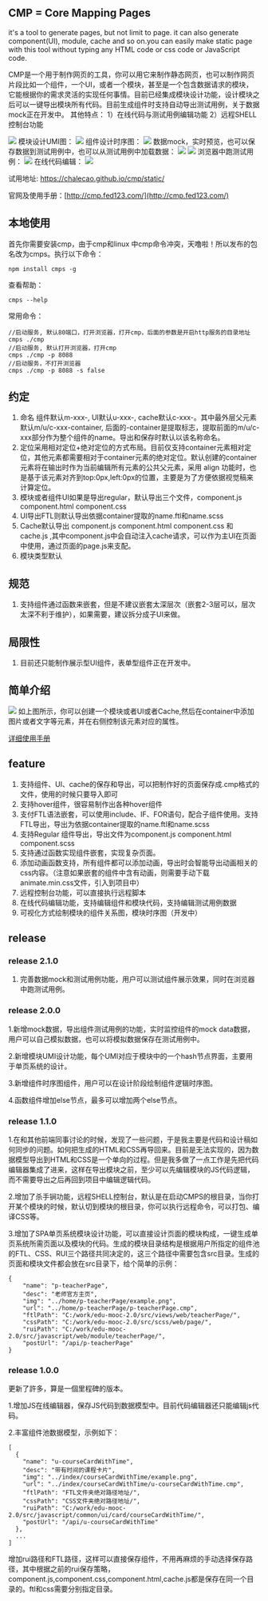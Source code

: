 ## CMP = Core Mapping Pages
it's a tool to generate pages, but not limit to page. it can also generate component(UI), module, cache and so on.you can easily make static page with this tool without typing any HTML code or css code or JavaScript code. 

CMP是一个用于制作网页的工具，你可以用它来制作静态网页，也可以制作网页片段比如一个组件，一个UI，或者一个模块，甚至是一个包含数据请求的模块，它能根据你的需求灵活的实现任何事情。目前已经集成模块设计功能，设计模块之后可以一键导出模块所有代码。目前生成组件时支持自动导出测试用例，关于数据mock正在开发中。
其他特点：
1）在线代码与测试用例编辑功能
2）远程SHELL控制台功能

<img src="https://github.com/chalecao/cmp/raw/master/static/style/images/cmp_overview.png" />
 模块设计UMI图：
<img src="https://github.com/chalecao/cmp/raw/master/static/style/images/cmp_umi.png" />
 组件设计时序图：
<img src="https://github.com/chalecao/cmp/raw/master/static/style/images/cmp_timeline.png" />
 数据mock，实时预览，也可以保存数据到测试用例中，也可以从测试用例中加载数据：
<img src="https://github.com/chalecao/cmp/raw/master/static/style/images/cmp_mock.png" />
<img src="https://github.com/chalecao/cmp/raw/master/static/style/images/mock.jpg" />
浏览器中跑测试用例：
<img src="https://github.com/chalecao/cmp/raw/master/static/style/images/test.jpg" />
 在线代码编辑：
<img src="https://github.com/chalecao/cmp/raw/master/static/style/images/cmp_editor.png" />

试用地址: https://chalecao.github.io/cmp/static/

官网及使用手册：[http://cmp.fed123.com/](http://cmp.fed123.com/)

## 本地使用
首先你需要安装cmp，由于cmp和linux 中cmp命令冲突，天噜啦！所以发布的包名改为cmps。执行以下命令：
```
npm install cmps -g
```
查看帮助：
```
cmps --help
```
常用命令：
```
//启动服务, 默认80端口，打开浏览器，打开cmp，后面的参数是开启http服务的目录地址
cmps ./cmp
//启动服务, 默认打开浏览器，打开cmp
cmps ./cmp -p 8088
//启动服务，不打开浏览器
cmps ./cmp -p 8088 -s false
```

## 约定
1. 命名
  组件默认m-xxx-, UI默认u-xxx-, cache默认c-xxx-。其中最外层父元素默认m/u/c-xxx-container, 后面的-container是提取标志，提取前面的m/u/c-xxx部分作为整个组件的name。导出和保存时默认以该名称命名。
2. 定位采用相对定位+绝对定位的方式布局。目前仅支持container元素相对定位，其他元素都需要相对于container元素的绝对定位。默认创建的container元素将在输出时作为当前编辑所有元素的公共父元素，采用 align 功能时，也是基于该元素对齐到top:0px,left:0px的位置，主要是为了方便依据视觉稿来计算定位。
3. 模块或者组件UI如果是导出regular，默认导出三个文件，component.js component.html component.css
4. UI导出FTL则默认导出依据container提取的name.ftl和name.scss
5. Cache默认导出 component.js component.html component.css 和cache.js ,其中component.js中会自动注入cache请求，可以作为主UI在页面中使用，通过页面的page.js来支配。
6. 模块类型默认

## 规范
1. 支持组件通过函数来嵌套，但是不建议嵌套太深层次（嵌套2-3层可以，层次太深不利于维护），如果需要，建议拆分成子UI来做。

## 局限性
1. 目前还只能制作展示型UI组件，表单型组件正在开发中。

## 简单介绍
<img src="https://github.com/chalecao/cmp/raw/master/static/style/images/cmp_intro.png" />
如上图所示，你可以创建一个模块或者UI或者Cache,然后在container中添加图片或者文字等元素，并在右侧控制该元素对应的属性。

[详细使用手册](https://chalecao.gitbooks.io/cmp-manual/content/)

## feature
1. 支持组件、UI、cache的保存和导出，可以把制作好的页面保存成.cmp格式的文件，使用的时候只要导入即可
2. 支持hover组件，很容易制作出各种hover组件
3. 支付FTL语法嵌套，可以使用include、IF、FOR语句，配合子组件使用。支持FTL导出，导出为依据container提取的name.ftl和name.scss
4. 支持Regular 组件导出，导出文件为component.js component.html component.scss
5. 支持通过函数实现组件嵌套，实现复杂页面。
6. 添加动画函数支持，所有组件都可以添加动画，导出时会智能导出动画相关的css内容。（注意如果嵌套的组件中含有动画，则需要手动下载animate.min.css文件，引入到项目中）
7. 远程控制台功能，可以直接执行远程脚本
8. 在线代码编辑功能，支持编辑组件和模块代码，支持编辑测试用例数据
9. 可视化方式绘制模块的组件关系图，模块时序图（开发中）

## release

### release 2.1.0
1. 完善数据mock和测试用例功能，用户可以测试组件展示效果，同时在浏览器中跑测试用例。

### release 2.0.0
1.新增mock数据，导出组件测试用例的功能，实时监控组件的mock data数据，用户可以自己模拟数据，也可以将模拟数据保存在测试用例中。

2.新增模块UMI设计功能，每个UMI对应于模块中的一个hash节点界面，主要用于单页系统的设计。

3.新增组件时序图组件，用户可以在设计阶段绘制组件逻辑时序图。

4.函数组件增加else节点，最多可以增加两个else节点。


### release 1.1.0
1.在和其他前端同事讨论的时候，发现了一些问题，于是我主要是代码和设计稿如何同步的问题。如何把生成的HTML和CSS再导回来。目前是无法实现的，因为数据模型导出到HTML和CSS是一个单向的过程。但是我多做了一点工作是先把代码编辑器集成了进来，这样在导出模块之前，至少可以先编辑模块的JS代码逻辑，而不需要导出之后再回到项目中编辑逻辑代码。

2.增加了杀手锏功能，远程SHELL控制台，默认是在启动CMPS的根目录，当你打开某个模块的时候，默认切到模块的根目录，你可以执行远程命令，可以打包、编译CSS等。

3.增加了SPA单页系统模块设计功能，可以直接设计页面的模块构成，一键生成单页系统所需页面以及模块的代码。生成的模块目录结构是根据用户所指定的组件池的FTL、CSS、RUI三个路径共同决定的，这三个路径中需要包含src目录。生成的页面和模块文件都会放在src目录下，给个简单的示例：
```
{
    "name": "p-teacherPage",
    "desc": "老师官方主页",
    "img": "../home/p-teacherPage/example.png",
    "url": "../home/p-teacherPage/p-teacherPage.cmp",
    "ftlPath": "C:/work/edu-mooc-2.0/src/views/web/teacherPage/",
    "cssPath": "C:/work/edu-mooc-2.0/src/scss/web/page/",
    "ruiPath": "C:/work/edu-mooc-2.0/src/javascript/web/module/teacherPage/",
    "postUrl": "/api/p-teacherPage"
}
```

### release 1.0.0
更新了許多，算是一個里程碑的版本。

1.增加JS在线编辑器，保存JS代码到数据模型中。目前代码编辑器还只能编辑js代码。

2.丰富组件池数据模型，示例如下：
```
[
  {
    "name": "u-courseCardWithTime",
    "desc": "带有时间的课程卡片",
    "img": "../index/courseCardWithTime/example.png",
    "url": "../index/courseCardWithTime/u-courseCardWithTime.cmp",
    "ftlPath": "FTL文件夹绝对路径地址/",
    "cssPath": "CSS文件夹绝对路径地址/",
    "ruiPath": "C:/work/edu-mooc-2.0/src/javascript/common/ui/card/courseCardWithTime/",
    "postUrl": "/api/u-courseCardWithTime"
  },
  ...
]
```
增加rui路径和FTL路径，这样可以直接保存组件，不用再麻烦的手动选择保存路径，其中根据之前的rui保存策略，component.js,component.css,component.html,cache.js都是保存在同一个目录的。ftl和css需要分别指定目录。
  
